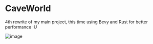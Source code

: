 # CaveWorld

4th rewrite of my main project, this time using Bevy and Rust for better performance :U

![image](https://github.com/user-attachments/assets/889853ea-fa19-43ae-b30f-af7b77f2f8c7)
